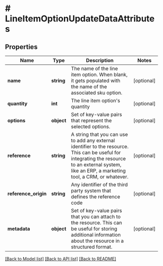 # # LineItemOptionUpdateDataAttributes

## Properties

Name | Type | Description | Notes
------------ | ------------- | ------------- | -------------
**name** | **string** | The name of the line item option. When blank, it gets populated with the name of the associated sku option. | [optional]
**quantity** | **int** | The line item option&#39;s quantity | [optional]
**options** | **object** | Set of key-value pairs that represent the selected options. | [optional]
**reference** | **string** | A string that you can use to add any external identifier to the resource. This can be useful for integrating the resource to an external system, like an ERP, a marketing tool, a CRM, or whatever. | [optional]
**reference_origin** | **string** | Any identifier of the third party system that defines the reference code | [optional]
**metadata** | **object** | Set of key-value pairs that you can attach to the resource. This can be useful for storing additional information about the resource in a structured format. | [optional]

[[Back to Model list]](../../README.md#models) [[Back to API list]](../../README.md#endpoints) [[Back to README]](../../README.md)
